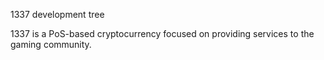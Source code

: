 
1337 development tree

1337 is a PoS-based cryptocurrency focused on providing services to the gaming community.


